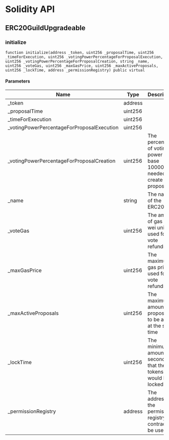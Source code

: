 # Solidity API

## ERC20GuildUpgradeable

### initialize

```solidity
function initialize(address _token, uint256 _proposalTime, uint256 _timeForExecution, uint256 _votingPowerPercentageForProposalExecution, uint256 _votingPowerPercentageForProposalCreation, string _name, uint256 _voteGas, uint256 _maxGasPrice, uint256 _maxActiveProposals, uint256 _lockTime, address _permissionRegistry) public virtual
```

#### Parameters

| Name | Type | Description |
| ---- | ---- | ----------- |
| _token | address |  |
| _proposalTime | uint256 |  |
| _timeForExecution | uint256 |  |
| _votingPowerPercentageForProposalExecution | uint256 |  |
| _votingPowerPercentageForProposalCreation | uint256 | The percentage of voting power in base 10000 needed to create a proposal |
| _name | string | The name of the ERC20Guild |
| _voteGas | uint256 | The amount of gas in wei unit used for vote refunds |
| _maxGasPrice | uint256 | The maximum gas price used for vote refunds |
| _maxActiveProposals | uint256 | The maximum amount of proposals to be active at the same time |
| _lockTime | uint256 | The minimum amount of seconds that the tokens would be locked |
| _permissionRegistry | address | The address of the permission registry contract to be used |

